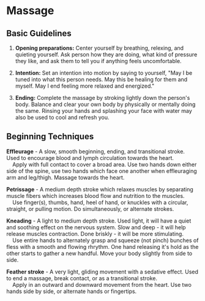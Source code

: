 # Massage

## Basic Guidelines

1. **Opening preparations:** Center yourself by breathing, relexing, and quieting yourself. Ask person how they are doing, what kind of pressure they like, and ask them to tell you if anything feels uncomfortable.

2. **Intention:** Set an intention into motion by saying to yourself, "May I be tuned into what this person needs. May this be healing for them and myself. May I end feeling more relaxed and energized."

3. **Ending:** Complete the massage by stroking lightly down the person's body. Balance and clear your own body by physically or mentally doing the same. Rinsing your hands and splashing your face with water may also be used to cool and refresh you.

## Beginning Techniques

**Effleurage** - A slow, smooth beginning, ending, and transitional stroke. Used to encourage blood and lymph circulation towards the heart.  
&nbsp;&nbsp;&nbsp;&nbsp;Apply with full contact to cover a broad area. Use two hands down either side of the spine, use two hands which face one another when effleuraging arm and leg/thigh. Massage towards the heart.

**Petrissage** - A medium depth stroke which relaxes muscles by separating muscle fibers which increases blood flow and nutrition to the muscles.  
&nbsp;&nbsp;&nbsp;&nbsp;Use finger(s), thumbs, hand, heel of hand, or knuckles with a circular, straight, or pulling motion. Do simultaneously, or alternate strokes.

**Kneading** - A light to medium depth stroke. Used light, it will have a quiet and soothing effect on the nervous system. Slow and deep - it will help release muscles contraction. Done briskly - it will be more stimulating.  
&nbsp;&nbsp;&nbsp;&nbsp;Use entire hands to alternately grasp and squeeze (not pinch) bunches of fless with a smooth and flowing rhrythm. One hand releasing it's hold as the other starts to gather a new handful. Move your body slightly from side to side.

**Feather stroke** - A very light, gliding movement with a sedative effect. Used to end a massage, break contact, or as a transitional stroke.  
&nbsp;&nbsp;&nbsp;&nbsp;Apply in an outward and downward movement from the heart. Use two hands side by side, or alternate hands or fingertips.
